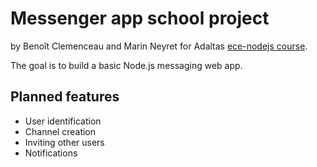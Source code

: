 # Messenger app school project
by Benoît Clemenceau and Marin Neyret for Adaltas [ece-nodejs course](https://github.com/adaltas/ece-nodejs).

The goal is to build a basic Node.js messaging web app.

## Planned features
- User identification
- Channel creation
- Inviting other users
- Notifications
